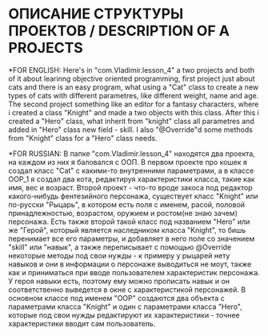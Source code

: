 # ОПИСАНИЕ СТРУКТУРЫ ПРОЕКТОВ / DESCRIPTION OF A PROJECTS
*FOR ENGLISH:
Here's in "com.Vladimir.lesson_4" a two projects and both of it about learinng objective oriented programming, first project just about cats and there is an easy program, what using a "Cat" class to create a new types of cats with different parametres, like different weight, name and age. The second project something like an editor for a fantasy characters, where i created a class "Knight" and made a two objects with this class. After this i created a "Hero" class, what inherit from "knight" class all parametres and added in "Hero" class new field - skill. I also "@Override"d some methods from "Knight" class for a "Hero" class needs.

*FOR RUSSIAN:
В папке "com.Vladimir.lesson_4" находятся два проекта, на каждом из них я баловался с ООП. В первом проекте про кошек я создал класс "Cat" с какими-то внутренними параметрами, а в классе OOP_1 я создал два кота, редактируя характеристики класса, такие как имя, вес и возраст. Второй проект - что-то вроде закоса под редактор какого-нибудь фентезийного персонажа, существует класс "Knight" или по-русски "Рыцарь", в котором есть поля с именем, расой, половой принадлежностью, возрастом, оружием и ростом(не знаю зачем) персонажа. Есть также второй такой класс под названием "Hero" или же "Герой", который является наследником класса "Knight", то бишь перенимает все его параметры, и добавляет в него поле со значением "skill" или "навык", а также переписывает с помощью @Override некоторые методы под свои нужды - к примеру у рыцарей нету навыков и они в информации о персонаже выводиться не моут, также как и приниматься при вводе пользователем характеристик персонажа. У героя навыки есть, поэтому ему можно прописать навык и он соответственно выведется в окне с характеристикой персонажей. В основном классе под именем "OOP" создаются два объекта с параметрами класса "Knight" и один с параметрами класса "Hero", которые под свои нужды редактируют их характеристики - точнее характеристики вводит сам пользователь.
